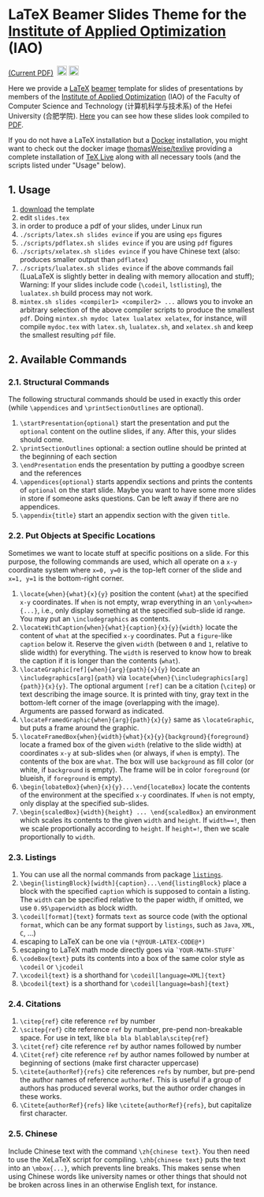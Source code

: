 # LaTeX Beamer Slides Theme for the [Institute of Applied Optimization](http://iao.hfuu.edu.cn) (IAO)

[(Current PDF)](https://circleci.com/api/v1/project/thomasWeise/iaoSlides/latest/artifacts/0/$CIRCLE_ARTIFACTS/slides.pdf?branch=master)&nbsp;&nbsp;[<img alt="CircleCI Build Status" src="https://img.shields.io/circleci/project/thomasWeise/iaoSlides.svg" height="20"/>](https://circleci.com/gh/thomasWeise/iaoSlides)
[<img alt="Wercker Build Status" src="https://img.shields.io/wercker/ci/58a0cddf9a99bd01007654ca.svg" height="20"/>](https://app.wercker.com/#applications/58a0cddf9a99bd01007654ca)

Here we provide a [LaTeX](https://en.wikipedia.org/wiki/LaTeX) [beamer](https://en.wikipedia.org/wiki/Beamer_%28LaTeX%29) template for slides of presentations by members of the [Institute of Applied Optimization](http://iao.hfuu.edu.cn) (IAO) of the Faculty of Computer Science and Technology (计算机科学与技术系) of the Hefei University (合肥学院). [Here](https://circleci.com/api/v1/project/thomasWeise/iaoSlides/latest/artifacts/0/$CIRCLE_ARTIFACTS/slides.pdf?branch=master) you can see how these slides look compiled to [PDF](https://circleci.com/api/v1/project/thomasWeise/iaoSlides/latest/artifacts/0/$CIRCLE_ARTIFACTS/slides.pdf?branch=master).

If you do not have a LaTeX installation but a [Docker](http://www.docker.com/) installation, you might want to check out the docker image [thomasWeise/texlive](https://hub.docker.com/r/thomasweise/texlive/) providing a complete installation of [TeX Live](https://tug.org/texlive/) along with all necessary tools (and the scripts listed under "Usage" below).

## 1. Usage

1. [download](https://github.com/thomasWeise/hfuuSlides/archive/master.zip) the template
2. edit `slides.tex`
3. in order to produce a pdf of your slides, under Linux run
  1. `./scripts/latex.sh slides evince` if you are using `eps` figures
  2. `./scripts/pdflatex.sh slides evince` if you are using `pdf` figures
  3. `./scripts/xelatex.sh slides evince` if you have Chinese text (also: produces smaller output than `pdflatex`)
  4. `./scripts/lualatex.sh slides evince` if the above commands fail (LuaLaTeX is slightly better in dealing with memory allocation and stuff); Warning: If your slides include code (`\codeil`, `lstlisting`), the `lualatex.sh` build process may not work.
  5. `mintex.sh slides <compiler1> <compiler2> ...` allows you to invoke an arbitrary selection of the above compiler scripts to produce the smallest `pdf`. Doing `mintex.sh mydoc latex lualatex xelatex`, for instance, will compile `mydoc.tex` with `latex.sh`, `lualatex.sh`, and `xelatex.sh` and keep the smallest resulting `pdf` file.

## 2. Available Commands

### 2.1. Structural Commands

The following structural commands should be used in exactly this order (while `\appendices` and `\printSectionOutlines` are optional).

1. `\startPresentation{optional}` start the presentation and put the `optional` content on the outline slides, if any. After this, your slides should come.
2. `\printSectionOutlines` optional: a section outline should be printed at the beginning of each section
3. `\endPresentation` ends the presentation by putting a goodbye screen and the references
4. `\appendices{optional}` starts appendix sections and prints the contents of `optional` on the start slide. Maybe you want to have some more slides in store if someone asks questions. Can be left away if there are no appendices.
5. `\appendix{title}` start an appendix section with the given `title`.

### 2.2. Put Objects at Specific Locations

Sometimes we want to locate stuff at specific positions on a slide. For this purpose, the following commands are used, which all operate on a `x-y` coordinate system where `x=0, y=0` is the top-left corner of the slide and `x=1, y=1` is the bottom-right corner.

1. `\locate{when}{what}{x}{y}` position the content (`what`) at the specified `x-y` coordinates. If `when` is not empty, wrap everything in an `\only<when>{...}`, i.e., only display something at the specified sub-slide id range. You may put an `\includegraphics` as contents.
2. `\locateWithCaption{when}{what}{caption}{x}{y}{width}` locate the content of `what` at the specified `x-y` coordinates. Put a `figure`-like `caption` below it. Reserve the given `width` (between `0` and `1`, relative to slide width) for everything. The `width` is reserved to know how to break the caption if it is longer than the contents (`what`).
3. `\locateGraphic[ref]{when}{arg}{path}{x}{y}` locate an `\includegraphics[arg]{path}` via `locate{when}{\includegraphics[arg]{path}}{x}{y}`. The optional argument `[ref]` can be a citation (`\citep`) or text describing the image source. It is printed with tiny, gray text in the bottom-left corner of the image (overlapping with the image). Arguments are passed forward as indicated.
4. `\locateFramedGraphic{when}{arg}{path}{x}{y}` same as `\locateGraphic`, but puts a frame around the graphic.
5. `\locateFramedBox{when}{width}{what}{x}{y}{background}{foreground}` locate a framed box of  the given `width` (relative to the slide width) at coordinates `x-y` at sub-slides `when` (or always, if `when` is empty). The contents of the box are `what`. The box will use `background` as fill color (or white, if `background` is empty). The frame will be in color `foreground` (or blueish, if `foreground` is empty).
6. `\begin{lobateBox}{when}{x}{y}...\end{locateBox}` locate the contents of the environment at the specified `x-y` coordinates. If `when` is not empty, only display at the specified sub-slides.
7. `\begin{scaledBox}{width}{height} ... \end{scaledBox}` an environment which scales its contents to the given `width` and `height`. If `width==!`, then we scale proportionally according to `height`. If `height=!`, then we scale proportionally to `width`.

### 2.3. Listings

1. You can use all the normal commands from package [`listings`](http://ctan.org/pkg/listings).
2. `\begin{listingBlock}[width]{caption}...\end{listingBlock}` place a block with the specified `caption` which is supposed to contain a listing. The `width` can be specified relative to the paper width, if omitted, we use `0.95\paperwidth` as block width.
3. `\codeil[format]{text}` formats `text` as source code (with the optional `format`, which can be any format support by `listings`, such as `Java`, `XML`, `C`, ...)
4. escaping to LaTeX can be one via `(*@YOUR-LATEX-CODE@*)`
5. escaping to LaTeX math mode directly goes via <code>&#x60;YOUR-MATH-STUFF&#x60;</code>
6. `\codeBox{text}` puts its contents into a box of the same color style as `\codeil` or `\jcodeil`
7. `\xcodeil{text}` is a shorthand for `\codeil[language=XML]{text}`
9. `\bcodeil{text}` is a shorthand for `\codeil[language=bash]{text}`

### 2.4. Citations

1. `\citep{ref}` cite reference `ref` by number
2. `\scitep{ref}` cite reference `ref` by number, pre-pend non-breakable space. For use in text, like `bla bla blablabla\scitep{ref}`
3. `\citet{ref}` cite reference `ref` by author names followed by number
4. `\Citet{ref}` cite reference `ref` by author names followed by number at beginning of sections (make first character uppercase)
5. `\citete{authorRef}{refs}` cite references `refs` by number, but pre-pend the author names of reference `authorRef`. This is useful if a group of authors has produced several works, but the author order changes in these works.
6. `\Citete{authorRef}{refs}` like `\citete{authorRef}{refs}`, but capitalize first character.

### 2.5. Chinese

Include Chinese text with the command `\zh{chinese text}`. You then need to use the XeLaTeX script for compiling. `\zhb{chinese text}` puts the text into an `\mbox{...}`, which prevents line breaks. This makes sense when using Chinese words like university names or other things that should not be broken across lines in an otherwise English text, for instance.
